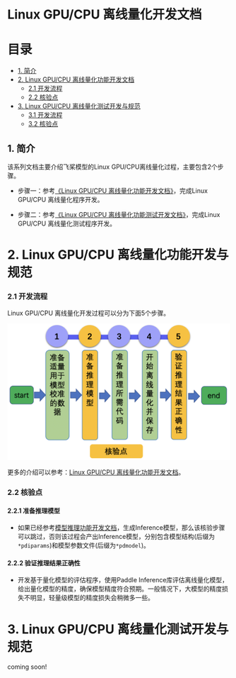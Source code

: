 # Linux GPU/CPU 离线量化开发文档

# 目录

- [1. 简介](#1)
- [2. Linux GPU/CPU 离线量化功能开发文档](#2)
    - [2.1 开发流程](#2.1)
    - [2.2 核验点](#2.2)
- [3. Linux GPU/CPU 离线量化测试开发与规范](#3)
    - [3.1 开发流程](#3.1)
    - [3.2 核验点](#3.2)

<a name="1"></a>

## 1. 简介

该系列文档主要介绍飞桨模型的Linux GPU/CPU离线量化过程，主要包含2个步骤。


- 步骤一：参考[《Linux GPU/CPU 离线量化功能开发文档》](./ptq_infer_python.md)，完成Linux GPU/CPU 离线量化程序开发。

- 步骤二：参考[《Linux GPU/CPU 离线量化功能测试开发文档》](./test_ptq_infer_python.md)，完成Linux GPU/CPU 离线量化测试程序开发。


<a name="2"></a>

# 2. Linux GPU/CPU 离线量化功能开发与规范

<a name="2.1"></a>

### 2.1 开发流程

Linux GPU/CPU 离线量化开发过程可以分为下面5个步骤。

<div align="center">
    <img src="../images/post_infer_quant_guide.png" width="800">
</div>


更多的介绍可以参考：[Linux GPU/CPU 离线量化功能开发文档](./ptq_infer_python.md)。

<a name="2.2"></a>

### 2.2 核验点

#### 2.2.1 准备推理模型

* 如果已经参考[模型推理功能开发文档](../train_infer_python/infer_python.md)，生成Inference模型，那么该核验步骤可以跳过，否则该过程会产出Inference模型，分别包含模型结构(后缀为`*pdiparams`)和模型参数文件(后缀为`*pdmodel`)。

#### 2.2.2 验证推理结果正确性

* 开发基于量化模型的评估程序，使用Paddle Inference库评估离线量化模型，给出量化模型的精度，确保模型精度符合预期。一般情况下，大模型的精度损失不明显，轻量级模型的精度损失会稍微多一些。

<a name="3"></a>

# 3. Linux GPU/CPU 离线量化测试开发与规范

coming soon!
